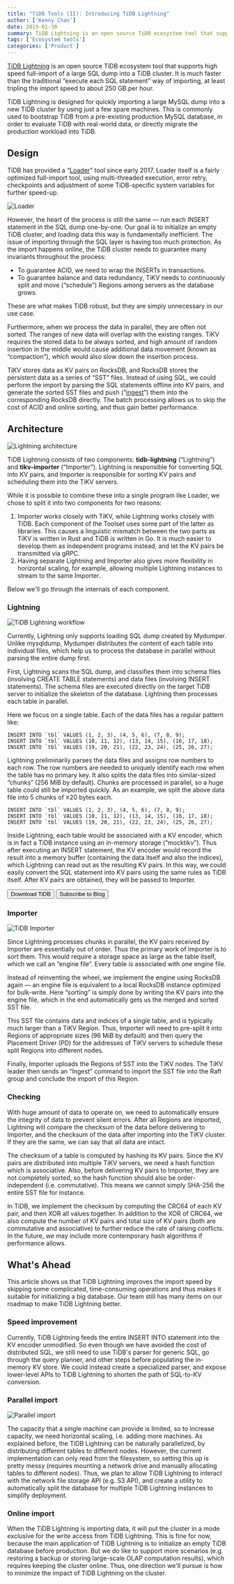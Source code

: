 ```yaml
---
title: "TiDB Tools (II): Introducing TiDB Lightning"
author: ['Kenny Chan']
date: 2019-01-30
summary: TiDB Lightning is an open source TiDB ecosystem tool that supports high speed full-import of a large SQL dump into a TiDB cluster. This post introduces its architecture and future improvements on the roadmap.
tags: ['Ecosystem tools']
categories: ['Product']
---
```


[TiDB Lightning](https://github.com/pingcap/tidb-lightning) is an open source TiDB ecosystem tool that supports high speed full-import of a large SQL dump into a TiDB cluster. It is much faster than the traditional “execute each SQL statement” way of importing, at least tripling the import speed to about 250 GB per hour.

TiDB Lightning is designed for quickly importing a large MySQL dump into a new TiDB cluster by using just a few spare machines. This is commonly used to bootstrap TiDB from a pre-existing production MySQL database, in order to evaluate TiDB with real-world data, or directly migrate the production workload into TiDB.

## Design

TiDB has provided a “[Loader](https://pingcap.com/docs/tools/loader/)” tool since early 2017. Loader itself is a fairly optimized full-import tool, using multi-threaded execution, error retry, checkpoints and adjustment of some TiDB-specific system variables for further speed-up.

![Loader](media/loader.png)

However, the heart of the process is still the same — run each INSERT statement in the SQL dump one-by-one. Our goal is to initialize an empty TiDB cluster, and loading data this way is fundamentally inefficient. The issue of importing through the SQL layer is having too much protection. As the import happens online, the TiDB cluster needs to guarantee many invariants throughout the process:

- To guarantee ACID, we need to wrap the INSERTs in transactions.
- To guarantee balance and data redundancy, TiKV needs to continuously split and move (“schedule”) Regions among servers as the database grows.

These are what makes TiDB robust, but they are simply unnecessary in our use case.

Furthermore, when we process the data in parallel, they are often not sorted. The ranges of new data will overlap with the existing ranges. TiKV requires the stored data to be always sorted, and high amount of random insertion in the middle would cause additional data movement (known as “compaction”), which would also slow down the insertion process.

TiKV stores data as KV pairs on RocksDB, and RocksDB stores the persistent data as a series of “SST” files. Instead of using SQL, we could perform the import by parsing the SQL statements offline into KV pairs, and generate the sorted SST files and push (“[ingest](https://github.com/facebook/rocksdb/wiki/Creating-and-Ingesting-SST-files)”) them into the corresponding RocksDB directly. The batch processing allows us to skip the cost of ACID and online sorting, and thus gain better performance.

## Architecture

![Lightning architecture](media/lightning-architecture.png)

TiDB Lightning consists of two components: **tidb-lightning** (“Lightning”) and **tikv-importer** (“Importer”). Lightning is responsible for converting SQL into KV pairs, and Importer is responsible for sorting KV pairs and scheduling them into the TiKV servers.

While it is possible to combine these into a single program like Loader, we chose to split it into two components for two reasons:

1. Importer works closely with TiKV, while Lightning works closely with TiDB. Each component of the Toolset uses some part of the latter as libraries. This causes a linguistic mismatch between the two parts as TiKV is written in Rust and TiDB is written in Go. It is much easier to develop them as independent programs instead, and let the KV pairs be transmitted via gRPC.
2. Having separate Lightning and Importer also gives more flexibility in horizontal scaling, for example, allowing multiple Lightning instances to stream to the same Importer.

Below we'll go through the internals of each component.

### Lightning

![TiDB Lightning workflow](media/tidb-lightning-work-flow.png)

Currently, Lightning only supports loading SQL dump created by Mydumper. Unlike mysqldump, Mydumper distributes the content of each table into individual files, which help us to process the database in parallel without parsing the entire dump first.

First, Lightning scans the SQL dump, and classifies them into schema files (involving CREATE TABLE statements) and data files (involving INSERT statements). The schema files are executed directly on the target TiDB server to initialize the skeleton of the database. Lightning then processes each table in parallel.

Here we focus on a single table. Each of the data files has a regular pattern like:

```
INSERT INTO `tbl` VALUES (1, 2, 3), (4, 5, 6), (7, 8, 9);
INSERT INTO `tbl` VALUES (10, 11, 12), (13, 14, 15), (16, 17, 18);
INSERT INTO `tbl` VALUES (19, 20, 21), (22, 23, 24), (25, 26, 27);
```

Lightning preliminarily parses the data files and assigns row numbers to each row. The row numbers are needed to uniquely identify each row when the table has no primary key. It also splits the data files into similar-sized “chunks” (256 MiB by default). Chunks are processed in parallel, so a huge table could still be imported quickly. As an example, we split the above data file into 5 chunks of ≥20 bytes each.

```
INSERT INTO `tbl` VALUES (1, 2, 3), (4, 5, 6), (7, 8, 9);
INSERT INTO `tbl` VALUES (10, 11, 12), (13, 14, 15), (16, 17, 18);
INSERT INTO `tbl` VALUES (19, 20, 21), (22, 23, 24), (25, 26, 27);
```

Inside Lightning, each table would be associated with a KV encoder, which is in fact a TiDB instance using an in-memory storage (“mocktikv”). Thus after executing an INSERT statement, the KV encoder would record the result into a memory buffer (containing the data itself and also the indices), which Lightning can read out as the resulting KV pairs. In this way, we could easily convert the SQL statement into KV pairs using the same rules as TiDB itself.
After KV pairs are obtained, they will be passed to Importer.

<div class="trackable-btns">
    <a href="/download" onclick="trackViews('TiDB Tools (II): Introducing TiDB Lightning', 'download-tidb-btn-middle')"><button>Download TiDB</button></a>
    <a href="https://share.hsforms.com/1e2W03wLJQQKPd1d9rCbj_Q2npzm" onclick="trackViews('TiDB Tools (II): Introducing TiDB Lightning', 'subscribe-blog-btn-middle')"><button>Subscribe to Blog</button></a>
</div>

### Importer

![TiDB Importer](media/tidb-importer.png)

Since Lightning processes chunks in parallel, the KV pairs received by Importer are essentially out of order. Thus the primary work of Importer is to sort them. This would require a storage space as large as the table itself, which we call an “engine file”. Every table is associated with one engine file.

Instead of reinventing the wheel, we implement the engine using RocksDB again — an engine file is equivalent to a local RocksDB instance optimized for bulk-write. Here “sorting” is simply done by writing the KV pairs into the engine file, which in the end automatically gets us the merged and sorted SST file.

This SST file contains data and indices of a single table, and is typically much larger than a TiKV Region. Thus, Importer will need to pre-split it into Regions of appropriate sizes (96 MiB by default) and then query the Placement Driver (PD) for the addresses of TiKV servers to schedule these split Regions into different nodes.

Finally, Importer uploads the Regions of SST into the TiKV nodes. The TiKV leader then sends an “Ingest” command to import the SST file into the Raft group and conclude the import of this Region.

### Checking

With huge amount of data to operate on, we need to automatically ensure the integrity of data to prevent silent errors. After all Regions are imported, Lightning will compare the checksum of the data before delivering to Importer, and the checksum of the data after importing into the TiKV cluster. If they are the same, we can say that all data are intact.

The checksum of a table is computed by hashing its KV pairs. Since the KV pairs are distributed into multiple TiKV servers, we need a hash function which is associative. Also, before delivering KV pairs to Importer, they are not completely sorted, so the hash function should also be order-independent (i.e. commutative). This means we cannot simply SHA-256 the entire SST file for instance.

In TiDB, we implement the checksum by computing the CRC64 of each KV pair, and then XOR all values together. In addition to the XOR of CRC64, we also compute the number of KV pairs and total size of KV pairs (both are commutative and associative) to further reduce the rate of raising conflicts. In the future, we may include more contemporary hash algorithms if performance allows.

## What's Ahead

This article shows us that TiDB Lightning improves the import speed by skipping some complicated, time-consuming operations and thus makes it suitable for initializing a big database. Our team still has many items on our roadmap to make TiDB Lightning better.

### Speed improvement

Currently, TiDB Lightning feeds the entire INSERT INTO statement into the KV encoder unmodified. So even though we have avoided the cost of distributed SQL, we still need to use TiDB's parser for generic SQL, go through the query planner, and other steps before populating the in-memory KV store. We could instead create a specialized parser, and expose lower-level APIs to TiDB Lightning to shorten the path of SQL-to-KV conversion.

### Parallel import

![Parallel import](media/parallel-import.png)

The capacity that a single machine can provide is limited, so to increase capacity, we need horizontal scaling, i.e. adding more machines. As explained before, the TiDB Lightning can be naturally parallelized, by distributing different tables to different nodes. However, the current implementation can only read from the filesystem, so setting this up is pretty messy (requires mounting a network drive and manually allocating tables to different nodes). Thus, we plan to allow TiDB Lightning to interact with the network file storage API (e.g. S3 API), and create a utility to automatically split the database for multiple TiDB Lightning instances to simplify deployment.

### Online import

When the TiDB Lightning is importing data, it will put the cluster in a mode exclusive for the write access from TiDB Lightning. This is fine for now, because the main application of TiDB Lightning is to initialize an empty TiDB database before production. But we do like to support more scenarios (e.g. restoring a backup or storing large-scale OLAP computation results), which requires keeping the cluster online. Thus, one direction we'll pursue is how to minimize the impact of TiDB Lightning on the cluster.
